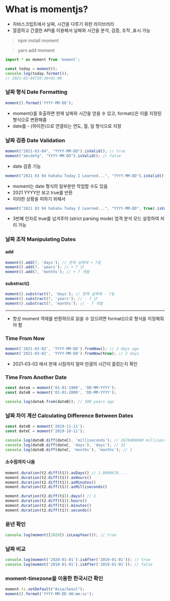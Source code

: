# What is momentjs?
- 자바스크립트에서 날짜, 시간을 다루기 위한 라이브러리
- 깔끔하고 간결한 API를 이용해서 날짜와 시간을 분석, 검증, 조작 ,표시 가능

> npm install moment

> yarn add moment

```ts
import * as moment from 'moment';

const today = moment();
console.log(today.format());
// 2021-03-04T20:30+01:00
```

### 날짜 형식 Date Formatting
```ts
moment().format('YYYY-MM-DD');
```
- moment()를 호출하면 현재 날짜와 시간을 얻을 수 있고, format()은 이를 지정된 형식으로 변환해줌
- date를 - (하이픈)으로 연결되는 연도, 월, 일 형식으로 지정

### 날짜 검증 Date Validation
```ts
moment("2021-03-04", "YYYY-MM-DD").isValid(); // true
moment("abcdefg", "YYYY-MM-DD").isValid(); // false
```
- date 검증 기능
```ts
moment("2021 03 04 hahaha Today I Learned...", "YYYY-MM-DD").isValid(); // true
```
- moment는 date 형식의 일부분만 작업할 수도 있음
- 2021 YYYY만 보고 true를 반환
- 이러한 상황을 피하기 위해서

```ts
moment("2021 03 04 hahaha Today I Learned...", "YYYY-MM-DD", true).isValid(); // false
```
- 3번째 인자로 true를 넘겨주어 (strict parsing mode) 엄격 분석 모드 설정하여 처리 가능

### 날짜 조작 Manipulating Dates
#### add
```ts
moment().add(7, 'days'); // 현재 날짜에 + 7일
moment().add(7, 'years'); // + 7 년
moment().add(7, 'months'); // + 7 개월
```
#### substract()
```ts
moment().substract(7, 'days'); // 현재 날짜에 - 7일
moment().substract(7, 'years'); // - 7 년
moment().substract(7, 'months'); // - 7 개월
```
---
- 항상 moment 객체를 반환하므로 읽을 수 있으려면 format()으로 형식을 지정해줘야 함


### Time From Now
```ts
moment('2021-03-02', 'YYYY-MM-DD').fromNow(); // 2 days ago
moment('2021-03-02', 'YYYY-MM-DD').fromNow(true); // 2 days
```
- 2021-03-02 에서 현재 시점까지 얼마 만큼의 시간이 흘렀는지 확인

### Time From Another Date
```ts
const dateA = moment('01-01-1900', 'DD-MM-YYYY');
const dateB = moment('01-01-2000', 'DD-MM-YYYY');

console.log(dateA.from(dateB)); // 100 years ago
```

### 날짜 차이 계산 Calculating Difference Between Dates
```ts
const dateB = moment('2019-11-11');
const dateC = moment('2019-10-11');

console.log(dateB.diff(dateC), 'milliseconds'); // 2678400000 milliseconds
console.log(dateB.diff(dateC, 'days'), 'days'); // 31
console.log(dateB.diff(dateC, 'months'), 'months'); // 1
```

#### 소수점까지 나옴
```ts
moment.duration(t2.diff(t1)).asDays() // 1.0998678....
moment.duration(t2.diff(t1)).asHours()
moment.duration(t2.diff(t1)).asMinutes()
moment.duration(t2.diff(t1)).asMilliseconds()
```

```ts
moment.duration(t2.diff(t1)).days() // 1
moment.duration(t2.diff(t1)).hours()
moment.duration(t2.diff(t1)).minutes()
moment.duration(t2.diff(t1)).seconds() 
```


### 윤년 확인
```ts
console.log(moment([2020]).isLeapYear()); // true
```

### 날짜 비교
```ts
console.log(moment('2020-01-01').isAfter('2019-01-01')); // true
console.log(moment('2010-01-01').isAfter('2019-01-01')); // false
```

### moment-timezone을 이용한 한국시간 확인
```ts
moment.tz.setDefault("Asia/Seoul");
moment().format('YYYY-MM-DD HH:mm:ss');
```

